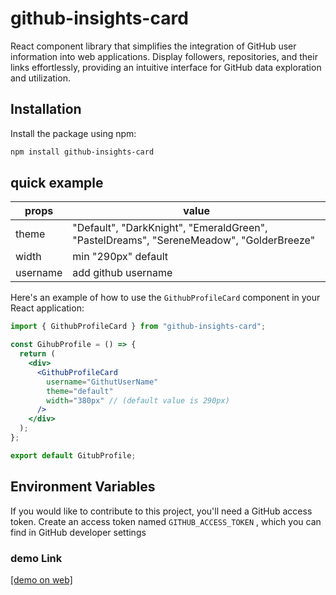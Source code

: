 # github-insights-card

React component library that simplifies the integration of GitHub user information into web applications. Display followers, repositories, and their links effortlessly, providing an intuitive interface for GitHub data exploration and utilization.

## Installation

Install the package using npm:

```bash
npm install github-insights-card
```

## quick example

| props    | value                                                                                   |
| -------- | --------------------------------------------------------------------------------------- |
| theme    | "Default", "DarkKnight", "EmeraldGreen", "PastelDreams", "SereneMeadow", "GolderBreeze" |
| width    | min "290px" default                                                                     |
| username | add github username                                                                     |

Here's an example of how to use the `GithubProfileCard` component in your React application:

```jsx
import { GithubProfileCard } from "github-insights-card";

const GihubProfile = () => {
  return (
    <div>
      <GithubProfileCard
        username="GithutUserName"
        theme="default"
        width="380px" // (default value is 290px)
      />
    </div>
  );
};

export default GitubProfile;
```

## Environment Variables

If you would like to contribute to this project, you'll need a GitHub access token. Create an access token named `GITHUB_ACCESS_TOKEN` , which you can find in GitHub developer settings

### demo Link

[[demo on web]](https://profile-insight.vercel.app/)

